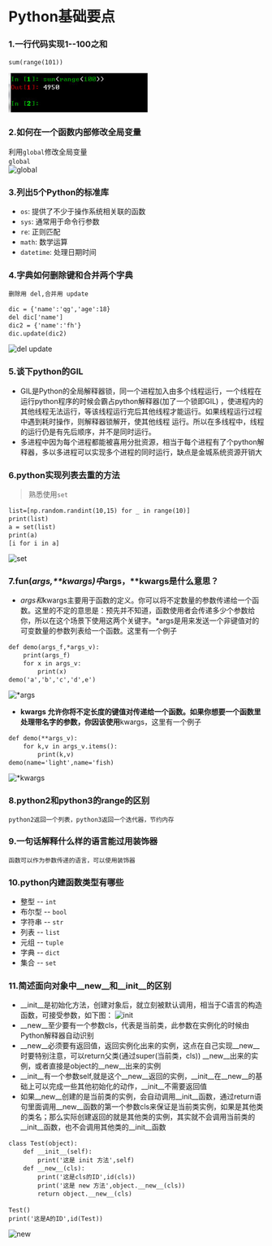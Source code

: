 # Python基础要点

### 1.一行代码实现1--100之和
```
sum(range(101))
```
![img](https://github.com/QGtiger/study/blob/master/Python_image/1.jpg)

### 2.如何在一个函数内部修改全局变量
利用`global`修改全局变量<br>
```global```<br>
![global](https://github.com/QGtiger/study/blob/master/Python_image/2.jpg)

### 3.列出5个Python的标准库
* `os`: 提供了不少于操作系统相关联的函数
* `sys`: 通常用于命令行参数
* `re`: 正则匹配
* `math`: 数学运算
* `datetime`: 处理日期时间

### 4.字典如何删除键和合并两个字典
    删除用 del,合并用 update
```
dic = {'name':'qg','age':18}
del dic['name']
dic2 = {'name':'fh'}
dic.update(dic2)
```
![del update](https://github.com/QGtiger/study/blob/master/Python_image/3.jpg)

### 5.谈下python的GIL
* GIL是Python的全局解释器锁，同一个进程加入由多个线程运行，一个线程在运行python程序的时候会霸占python解释器(加了一个锁即GIL)
，使进程内的其他线程无法运行，等该线程运行完后其他线程才能运行。如果线程运行过程中遇到耗时操作，则解释器锁解开，使其他线程
运行。所以在多线程中，线程的运行仍是有先后顺序，并不是同时运行。
* 多进程中因为每个进程都能被喜用分批资源，相当于每个进程有了个python解释器，多以多进程可以实现多个进程的同时运行，缺点是金城系统资源开销大

### 6.python实现列表去重的方法
>熟悉使用`set`
```
list=[np.random.randint(10,15) for _ in range(10)]
print(list)
a = set(list)
print(a)
[i for i in a]
```
![set](https://github.com/QGtiger/study/blob/master/Python_image/6.jpg)

### 7.fun(*args,**kwargs)中*args，**kwargs是什么意思？
* *args和*kwargs主要用于函数的定义。你可以将不定数量的参数传递给一个函数。这里的不定的意思是：预先并不知道，函数使用者会传递多少个参数给你，所以在这个场景下使用这两个关键字。*args是用来发送一个非键值对的可变数量的参数列表给一个函数。这里有一个例子
```
def demo(args_f,*args_v):
    print(args_f)
    for x in args_v:
        print(x)
demo('a','b','c','d',e')
```
![*args](https://github.com/QGtiger/study/blob/master/Python_image/7.jpg)

* **kwargs 允许你将不定长度的键值对传递给一个函数。如果你想要一个函数里处理带名字的参数，你因该使用**kwargs，这里有一个例子
```
def demo(**args_v):
    for k,v in args_v.items():
        print(k,v)
demo(name='light',name='fish)
```
![*kwargs](https://github.com/QGtiger/study/blob/master/Python_image/7-2.jpg)

### 8.python2和python3的range的区别
```python2返回一个列表，python3返回一个迭代器，节约内存```

### 9.一句话解释什么样的语言能过用装饰器
```函数可以作为参数传递的语言，可以使用装饰器```

### 10.python内建函数类型有哪些
* 整型 -- `int`
* 布尔型 -- `bool`
* 字符串 -- `str`
* 列表 -- `list`
* 元组 -- `tuple`
* 字典 -- `dict`
* 集合 -- `set`

### 11.简述面向对象中__new__和__init__的区别
* __init__是初始化方法，创建对象后，就立刻被默认调用，相当于C语言的构造函数，可接受参数，如下图：
![__init__](https://github.com/QGtiger/study/blob/master/Python_image/11-1.jpg)
* __new__至少要有一个参数cls，代表是当前类，此参数在实例化的时候由Python解释器自动识别
* __new__必须要有返回值，返回实例化出来的实例，这点在自己实现__new__时要特别注意，可以return父类(通过super(当前类，cls)) __new__出来的实例，或者直接是object的__new__出来的实例
* __init__有一个参数self,就是这个__new__返回的实例，__init__在__new__的基础上可以完成一些其他初始化的动作，__init__不需要返回值
* 如果__new__创建的是当前类的实例，会自动调用__init__函数，通过return语句里面调用__new__函数的第一个参数cls来保证是当前类实例，如果是其他类的类名；那么实际创建返回的就是其他类的实例，其实就不会调用当前类的__init__函数，也不会调用其他类的__init__函数
```
class Test(object):
    def __init__(self):
        print('这是 init 方法',self)
    def __new__(cls):
        print('这是cls的ID',id(cls))
        print('这是 new 方法',object.__new__(cls))
        return object.__new__(cls)

Test()
print('这是A的ID',id(Test))
```
![__new__](https://github.com/QGtiger/study/blob/master/Python_image/11.jpg)
